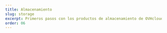 ```yaml
---
title: Almacenamiento
slug: storage
excerpt: Primeros pasos con los productos de almacenamiento de OVHcloud
order: 06
---
```

